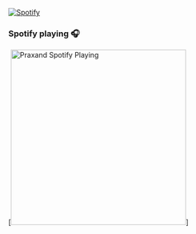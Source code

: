 [![Spotify](https://novatorem.praxand.vercel.app/api/spotify)](https://open.spotify.com/user/lm551ewnkq6e170e1iny0imee)

### Spotify playing 🎧
[<img src="" alt="Praxand Spotify Playing" width="350" />]
